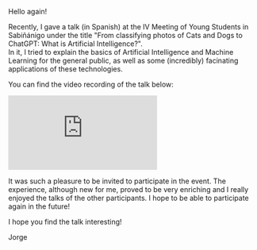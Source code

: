 <!--
title: From classifying photos of Cats and Dogs to ChatGPT: What is Artificial Intelligence?
url: what-is-artificial-intelligence-talk
tag: Topics of interest
thumbnail: /assets/blog/ejes-2023-square.jpg
date: 14/11/2023
-->
Hello again!

Recently, I gave a talk (in Spanish) at the IV Meeting of Young Students in Sabiñánigo under the title "From classifying photos of Cats and Dogs to ChatGPT: What is Artificial Intelligence?".  
In it, I tried to explain the basics of Artificial Intelligence and Machine Learning for the general public, as well as some (incredibly) facinating applications of these technologies.

You can find the video recording of the talk below:

<iframe src="https://www.youtube.com/embed/N9PzLEtg2wI" title="YouTube video player" frameborder="0" allow="accelerometer; autoplay; clipboard-write; encrypted-media; gyroscope; picture-in-picture; web-share" allowfullscreen></iframe>

It was such a pleasure to be invited to participate in the event. The experience, although new for me, proved to be very enriching and I really enjoyed the talks of the other participants. I hope to be able to participate again in the future!

I hope you find the talk interesting!

Jorge
